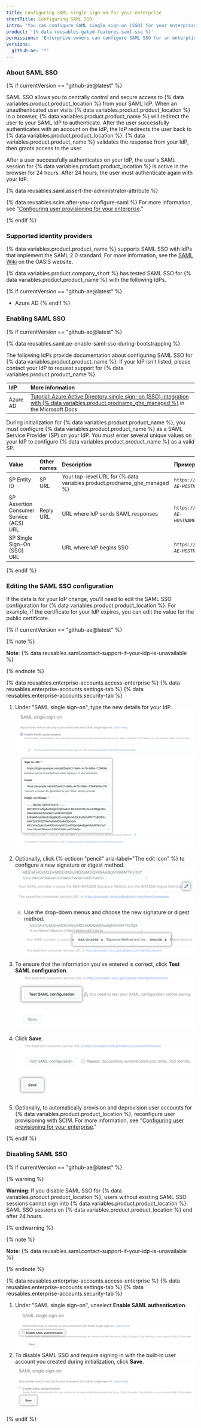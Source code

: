 ```yaml
---
title: Configuring SAML single sign-on for your enterprise
shortTitle: Configuring SAML SSO
intro: 'You can configure SAML single sign-on (SSO) for your enterprise, which allows you to centrally control authentication for {% data variables.product.product_location %} using your identity provider (IdP).'
product: '{% data reusables.gated-features.saml-sso %}'
permissions: 'Enterprise owners can configure SAML SSO for an enterprise on {% data variables.product.product_name %}.'
versions:
  github-ae: '*'
---
```


### About SAML SSO

{% if currentVersion == "github-ae@latest" %}

SAML SSO allows you to centrally control and secure access to {% data variables.product.product_location %} from your SAML IdP. When an unauthenticated user visits {% data variables.product.product_location %} in a browser, {% data variables.product.product_name %} will redirect the user to your SAML IdP to authenticate. After the user successfully authenticates with an account on the IdP, the IdP redirects the user back to {% data variables.product.product_location %}. {% data variables.product.product_name %} validates the response from your IdP, then grants access to the user.

After a user successfully authenticates on your IdP, the user's SAML session for {% data variables.product.product_location %} is active in the browser for 24 hours. After 24 hours, the user must authenticate again with your IdP.

{% data reusables.saml.assert-the-administrator-attribute %}

{% data reusables.scim.after-you-configure-saml %} For more information, see "[Configuring user provisioning for your enterprise](/admin/authentication/configuring-user-provisioning-for-your-enterprise)."

{% endif %}

### Supported identity providers

{% data variables.product.product_name %} supports SAML SSO with IdPs that implement the SAML 2.0 standard. For more information, see the [SAML Wiki](https://wiki.oasis-open.org/security) on the OASIS website.

{% data variables.product.company_short %} has tested SAML SSO for {% data variables.product.product_name %} with the following IdPs.

{% if currentVersion == "github-ae@latest" %}
- Azure AD
{% endif %}

### Enabling SAML SSO

{% if currentVersion == "github-ae@latest" %}

{% data reusables.saml.ae-enable-saml-sso-during-bootstrapping %}

The following IdPs provide documentation about configuring SAML SSO for {% data variables.product.product_name %}. If your IdP isn't listed, please contact your IdP to request support for {% data variables.product.product_name %}.

 | IdP      | More information                                                                                                                                                                                                                   |
 |:-------- |:---------------------------------------------------------------------------------------------------------------------------------------------------------------------------------------------------------------------------------- |
 | Azure AD | [Tutorial: Azure Active Directory single sign-on (SSO) integration with {% data variables.product.prodname_ghe_managed %}](https://docs.microsoft.com/azure/active-directory/saas-apps/github-ae-tutorial) in the Microsoft Docs |

During initialization for {% data variables.product.product_name %}, you must configure {% data variables.product.product_name %} as a SAML Service Provider (SP) on your IdP. You must enter several unique values on your IdP to configure {% data variables.product.product_name %} as a valid SP.

| Value                                   | Other names | Description                                                                | Пример                    |
|:--------------------------------------- |:----------- |:-------------------------------------------------------------------------- |:------------------------- |
| SP Entity ID                            | SP URL      | Your top-level URL for {% data variables.product.prodname_ghe_managed %} | <code>https://<em>YOUR-GITHUB-AE-HOSTNAME</em></code> |
| SP Assertion Consumer Service (ACS) URL | Reply URL   | URL where IdP sends SAML responses                                         | <code>https://<em>YOUR-GITHUB-AE-HOSTNAME</em>/saml/consume</code> |
| SP Single Sign-On (SSO) URL             |             | URL where IdP begins SSO                                                   | <code>https://<em>YOUR-GITHUB-AE-HOSTNAME</em>/sso</code> |

{% endif %}

### Editing the SAML SSO configuration

If the details for your IdP change, you'll need to edit the SAML SSO configuration for {% data variables.product.product_location %}. For example, if the certificate for your IdP expires, you can edit the value for the public certificate.

{% if currentVersion == "github-ae@latest" %}

{% note %}

**Note**: {% data reusables.saml.contact-support-if-your-idp-is-unavailable %}

{% endnote %}

{% data reusables.enterprise-accounts.access-enterprise %}
{% data reusables.enterprise-accounts.settings-tab %}
{% data reusables.enterprise-accounts.security-tab %}
1. Under "SAML single sign-on", type the new details for your IdP. ![Text entry fields with IdP details for SAML SSO configuration for an enterprise](/assets/images/help/saml/ae-edit-idp-details.png)
1. Optionally, click {% octicon "pencil" aria-label="The edit icon" %} to configure a new signature or digest method. ![Edit icon for changing signature and digest method](/assets/images/help/saml/ae-edit-idp-details-edit-signature-and-digest.png)

    - Use the drop-down menus and choose the new signature or digest method. ![Drop-down menus for choosing a new signature or digest method](/assets/images/help/saml/ae-edit-idp-details-edit-signature-and-digest-drop-down-menus.png)
1. To ensure that the information you've entered is correct, click **Test SAML configuration**. !["Test SAML configuration" button](/assets/images/help/saml/ae-edit-idp-details-test-saml-configuration.png)
1. Click **Save**. !["Save" button for SAML SSO configuration](/assets/images/help/saml/ae-edit-idp-details-save.png)
1. Optionally, to automatically provision and deprovision user accounts for {% data variables.product.product_location %}, reconfigure user provisioning with SCIM. For more information, see "[Configuring user provisioning for your enterprise](/admin/authentication/configuring-user-provisioning-for-your-enterprise)."

{% endif %}

### Disabling SAML SSO

{% if currentVersion == "github-ae@latest" %}

{% warning %}

**Warning**: If you disable SAML SSO for {% data variables.product.product_location %}, users without existing SAML SSO sessions cannot sign into {% data variables.product.product_location %}. SAML SSO sessions on {% data variables.product.product_location %} end after 24 hours.

{% endwarning %}

{% note %}

**Note**: {% data reusables.saml.contact-support-if-your-idp-is-unavailable %}

{% endnote %}

{% data reusables.enterprise-accounts.access-enterprise %}
{% data reusables.enterprise-accounts.settings-tab %}
{% data reusables.enterprise-accounts.security-tab %}
1. Under "SAML single sign-on", unselect **Enable SAML authentication**. ![Checkbox for "Enable SAML authentication"](/assets/images/help/saml/ae-saml-disabled.png)
1. To disable SAML SSO and require signing in with the built-in user account you created during initialization, click **Save**. !["Save" button for SAML SSO configuration](/assets/images/help/saml/ae-saml-disabled-save.png)

{% endif %}
